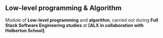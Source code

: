 ## Low-level programming & Algorithm
Module of **Low-level programming** and 
**algorithm**, carried out during **Full
 Stack Software Engineering studies** at
 **[ALX in collaboration with Holberton School]**.
